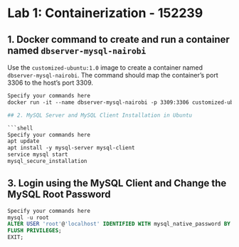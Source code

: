 # Lab 1: Containerization - 152239

## 1. Docker command to create and run a container named `dbserver-mysql-nairobi`

Use the `customized-ubuntu:1.0` image to create a container named `dbserver-mysql-nairobi`. The command should map the container’s port 3306 to the host’s port 3309.

```dockerfile
Specify your commands here
docker run -it --name dbserver-mysql-nairobi -p 3309:3306 customized-ubuntu:1.0```

## 2. MySQL Server and MySQL Client Installation in Ubuntu

```shell
Specify your commands here
apt update
apt install -y mysql-server mysql-client
service mysql start
mysql_secure_installation
```

## 3. Login using the MySQL Client and Change the MySQL Root Password

```sql
Specify your commands here
mysql -u root
ALTER USER 'root'@'localhost' IDENTIFIED WITH mysql_native_password BY '5trathmore';
FLUSH PRIVILEGES;
EXIT;
```
